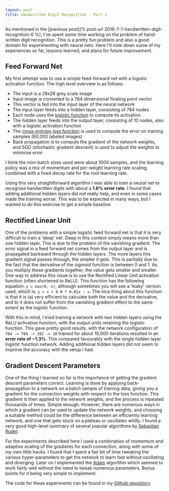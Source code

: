 ```yaml
---
layout: post
title: Handwritten Digit Recognition - Part 1
---
```


As mentioned in the [previous post](% post-url 2016-7-1-handwritten-digit-recognition-0 %), I've spent some time working on the problem of hand-written digit recognition. This is a pretty fun problem and also a good domain for experimenting with neural nets. Here I'll note down some of my experiences so far, lessons learned, and plans for future improvement.

## Feed Forward Net
My first attempt was to use a simple feed-forward net with a logistic activation function. The high level overview is as follows:

* The input is a 28x28 grey scale image
* Input image is converted to a 784 dimensional floating point vector
* This vector is fed into the input layer of the neural network
* The input layer feeds into a hidden layer, consisting of 784 nodes
* Each node uses the [logistic function](https://en.wikipedia.org/wiki/Logistic_function) to compute its activation
* The hidden layer feeds into the output layer, consisting of 10 nodes, also with a logistic activation function
* The [cross-entropy loss function](https://en.wikipedia.org/wiki/Cross_entropy) is used to compute the error on training samples (60,000 labeled images)
* Back propagation is to compute the gradient of the network weights, and SGD (stochastic gradient descent) is used to adjust the weights to minimise error

I think the mini-batch sizes used were about 1000 samples, and the learning policy was a mix of momentum and per-weight learning rate scaling, combined with a fixed decay rate for the root learning rate.

Using this very straightforward algorithm I was able to train a neural net to recognise handwritten digits with about a **1.6% error rate**. I found that adding additional hidden layers did not really help, and even in some cases made the training worse. This was to be expected in many ways, but I wanted to do this exercise to get a simple baseline.

## Rectified Linear Unit
One of the problems with a simple logistic feed forward net is that it is very difficult to train a 'deep' net. Deep in this context simply means more than one hidden layer. This is due to the problem of the vanishing gradient. The error signal in a feed forward net comes from the output layer and is propagated backward through the hidden layers. The more layers this gradient signal passes through, the smaller it gets. This is partially due to the fact that the derivative of the sigmoid function is between 0 and 1. As you multiply these gradients together, the value gets smaller and smaller. One way to address this issue is to use the Rectified Linear Unit activation function (often shortened to ReLU). This function has the following equation: `y = max(0, x)`, although sometimes you will see a 'leaky' version used, which is: `y = x < 0.0 ? 0.01x : x`. The nice thing about this function is that it is (a) very efficient to calculate both the value and the derivative, and b) it does not suffer from the vanishing gradient effect to the same extent as the logistic function. 

With this in mind, I tried training a network with two hidden layers using the ReLU activation function, with the output units retaining the logistic function. This gave pretty good results, with the network configuration of `784 -> 784 -> 392 -> 10` trained for about 10,000 iterations resulted in an **error rate of ~1.3%**. This compared favourably with the single hidden layer logistic function network. Adding additional hidden layers did not seem to improve the accuracy with the setup I had.

## Gradient Descent Parameters
One of the thing I learned so far is the importance of getting the gradient descent parameters correct. Learning is done by applying back-propagation to a network on a batch sample of training data, giving you a gradient for the connection weights with respect to the loss function. This gradient is then applied to the network weights, and the process is repeated thousands of times. Simple enough. However, there are numerous ways in which a gradient can be used to update the network weights, and choosing a suitable method could be the difference between an efficiently learning network, and one that gets stuck on a plateau or oscillates wildly. I found a very good high-level summary of several popular algorithms by [Sebastian Ruder](http://sebastianruder.com/optimizing-gradient-descent/). 

For the experiments described here I used a combination of momentum and adaptive scaling of the gradients for each connection, along with some of my own little hacks. I found that I spent a fair bit of time tweaking the various hyper-parameters to get the network to learn fast without oscillating and diverging. Later on I implemented the [Adam](http://sebastianruder.com/optimizing-gradient-descent/index.html#adam) algorithm which seemed to work fairly well without the need to tweak numerous parameters. Bonus points for it being very simple to implement.

The code for these experiments can be found in my [Github repository](https://github.com/osushkov/handwriting)

